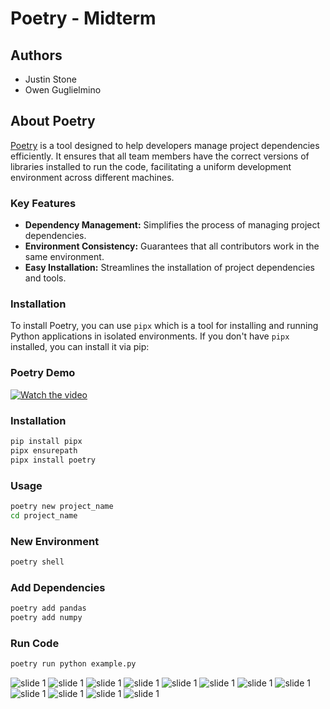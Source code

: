 # Poetry - Midterm

## Authors
- Justin Stone
- Owen Guglielmino

## About Poetry

[Poetry](https://python-poetry.org/docs/) is a tool designed to help developers manage project dependencies efficiently. It ensures that all team members have the correct versions of libraries installed to run the code, facilitating a uniform development environment across different machines. 

### Key Features
- **Dependency Management:** Simplifies the process of managing project dependencies.
- **Environment Consistency:** Guarantees that all contributors work in the same environment.
- **Easy Installation:** Streamlines the installation of project dependencies and tools.

### Installation

To install Poetry, you can use `pipx` which is a tool for installing and running Python applications in isolated environments. If you don't have `pipx` installed, you can install it via pip:

### Poetry Demo 
[![Watch the video](https://img.youtube.com/vi/3ypYZ_wsTW8/hqdefault.jpg)](https://youtu.be/3ypYZ_wsTW8?si=IsoUMy1sQHqLyscY)

### Installation

```sh
pip install pipx
pipx ensurepath
pipx install poetry
```
### Usage 

```sh
poetry new project_name
cd project_name
```

### New Environment

```sh
poetry shell
```

### Add Dependencies

```sh
poetry add pandas
poetry add numpy
```

### Run Code

```sh
poetry run python example.py
```

![slide 1](PoetryMidtermSlides/Slide1.png)
![slide 1](PoetryMidtermSlides/Slide2.png)
![slide 1](PoetryMidtermSlides/Slide3.png)
![slide 1](PoetryMidtermSlides/Slide4.png)
![slide 1](PoetryMidtermSlides/Slide5.png)
![slide 1](PoetryMidtermSlides/Slide6.png)
![slide 1](PoetryMidtermSlides/Slide7.png)
![slide 1](PoetryMidtermSlides/Slide8.png)
![slide 1](PoetryMidtermSlides/Slide9.png)
![slide 1](PoetryMidtermSlides/Slide10.png)
![slide 1](PoetryMidtermSlides/Slide11.png)
![slide 1](PoetryMidtermSlides/Slide12.png)